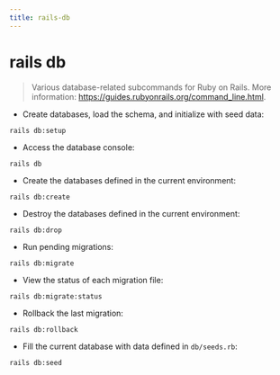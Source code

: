 ```yaml
---
title: rails-db
---
```

# rails db

> Various database-related subcommands for Ruby on Rails.
> More information: <https://guides.rubyonrails.org/command_line.html>.

- Create databases, load the schema, and initialize with seed data:

`rails db:setup`

- Access the database console:

`rails db`

- Create the databases defined in the current environment:

`rails db:create`

- Destroy the databases defined in the current environment:

`rails db:drop`

- Run pending migrations:

`rails db:migrate`

- View the status of each migration file:

`rails db:migrate:status`

- Rollback the last migration:

`rails db:rollback`

- Fill the current database with data defined in `db/seeds.rb`:

`rails db:seed`

